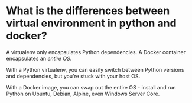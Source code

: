 # What is the differences between virtual environment in python and docker?

A virtualenv only encapsulates Python dependencies. A Docker container encapsulates an _entire OS_.

With a Python virtualenv, you can easily switch between Python versions and dependencies, but you're stuck with your host OS.

With a Docker image, you can swap out the entire OS - install and run Python on Ubuntu, Debian, Alpine, even Windows Server Core.